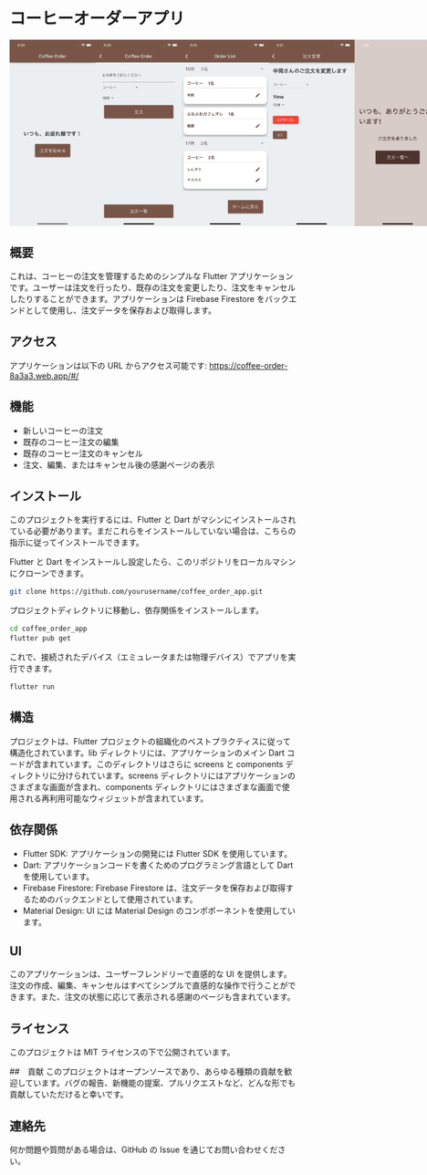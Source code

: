 # コーヒーオーダーアプリ

<div style="display: flex;">
    <img src="images/Simulator Screenshot - iPhone 14 - 2023-06-12 at 03.30.45.png" alt="ホーム画面" style="width: 30%;">
    <img src="images/Simulator Screenshot - iPhone 14 - 2023-06-12 at 03.30.49.png" alt="ホーム画面" style="width: 30%;">
    <img src="images/Simulator Screenshot - iPhone 14 - 2023-06-12 at 03.31.13.png" alt="ホーム画面" style="width: 30%;">
    <img src="images/Simulator Screenshot - iPhone 14 - 2023-06-12 at 03.31.23.png" alt="ホーム画面" style="width: 30%;">
    <img src="images/Simulator Screenshot - iPhone 14 - 2023-06-12 at 03.31.51.png" alt="ホーム画面" style="width: 30%;">
</div>

## 概要

これは、コーヒーの注文を管理するためのシンプルな Flutter アプリケーションです。ユーザーは注文を行ったり、既存の注文を変更したり、注文をキャンセルしたりすることができます。アプリケーションは Firebase Firestore をバックエンドとして使用し、注文データを保存および取得します。

## アクセス

アプリケーションは以下の URL からアクセス可能です: https://coffee-order-8a3a3.web.app/#/

## 機能

- 新しいコーヒーの注文
- 既存のコーヒー注文の編集
- 既存のコーヒー注文のキャンセル
- 注文、編集、またはキャンセル後の感謝ページの表示

## インストール

このプロジェクトを実行するには、Flutter と Dart がマシンにインストールされている必要があります。まだこれらをインストールしていない場合は、こちらの指示に従ってインストールできます。

Flutter と Dart をインストールし設定したら、このリポジトリをローカルマシンにクローンできます。

```zsh
git clone https://github.com/yourusername/coffee_order_app.git
```

プロジェクトディレクトリに移動し、依存関係をインストールします。

```zsh
cd coffee_order_app
flutter pub get
```

これで、接続されたデバイス（エミュレータまたは物理デバイス）でアプリを実行できます。

```zsh
flutter run
```

## 構造

プロジェクトは、Flutter プロジェクトの組織化のベストプラクティスに従って構造化されています。lib ディレクトリには、アプリケーションのメイン Dart コードが含まれています。このディレクトリはさらに screens と components ディレクトリに分けられています。screens ディレクトリにはアプリケーションのさまざまな画面が含まれ、components ディレクトリにはさまざまな画面で使用される再利用可能なウィジェットが含まれています。

## 依存関係

- Flutter SDK: アプリケーションの開発には Flutter SDK を使用しています。
- Dart: アプリケーションコードを書くためのプログラミング言語として Dart を使用しています。
- Firebase Firestore: Firebase Firestore は、注文データを保存および取得するためのバックエンドとして使用されています。
- Material Design: UI には Material Design のコンポポーネントを使用しています。

## UI

このアプリケーションは、ユーザーフレンドリーで直感的な UI を提供します。注文の作成、編集、キャンセルはすべてシンプルで直感的な操作で行うことができます。また、注文の状態に応じて表示される感謝のページも含まれています。

## ライセンス

このプロジェクトは MIT ライセンスの下で公開されています。

##　貢献
このプロジェクトはオープンソースであり、あらゆる種類の貢献を歓迎しています。バグの報告、新機能の提案、プルリクエストなど、どんな形でも貢献していただけると幸いです。

## 連絡先

何か問題や質問がある場合は、GitHub の Issue を通じてお問い合わせください。
